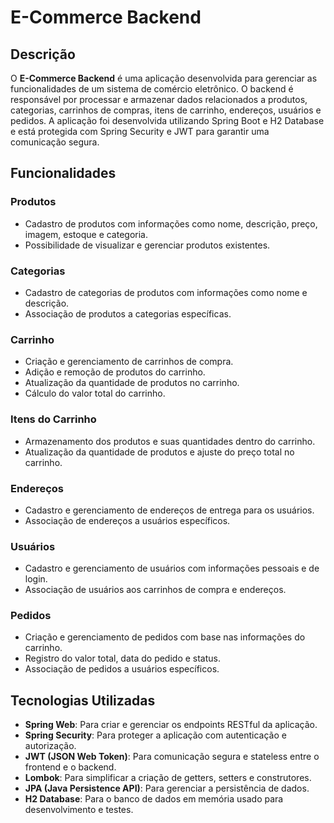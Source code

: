 # E-Commerce Backend

## Descrição

O **E-Commerce Backend** é uma aplicação desenvolvida para gerenciar as funcionalidades de um sistema de comércio eletrônico. O backend é responsável por processar e armazenar dados relacionados a produtos, categorias, carrinhos de compras, itens de carrinho, endereços, usuários e pedidos. 
A aplicação foi desenvolvida utilizando Spring Boot e H2 Database e está protegida com Spring Security e JWT para garantir uma comunicação segura.

## Funcionalidades

### Produtos
- Cadastro de produtos com informações como nome, descrição, preço, imagem, estoque e categoria.
- Possibilidade de visualizar e gerenciar produtos existentes.

### Categorias
- Cadastro de categorias de produtos com informações como nome e descrição.
- Associação de produtos a categorias específicas.

### Carrinho
- Criação e gerenciamento de carrinhos de compra.
- Adição e remoção de produtos do carrinho.
- Atualização da quantidade de produtos no carrinho.
- Cálculo do valor total do carrinho.

### Itens do Carrinho
- Armazenamento dos produtos e suas quantidades dentro do carrinho.
- Atualização da quantidade de produtos e ajuste do preço total no carrinho.

### Endereços
- Cadastro e gerenciamento de endereços de entrega para os usuários.
- Associação de endereços a usuários específicos.

### Usuários
- Cadastro e gerenciamento de usuários com informações pessoais e de login.
- Associação de usuários aos carrinhos de compra e endereços.

### Pedidos
- Criação e gerenciamento de pedidos com base nas informações do carrinho.
- Registro do valor total, data do pedido e status.
- Associação de pedidos a usuários específicos.

## Tecnologias Utilizadas
- **Spring Web**: Para criar e gerenciar os endpoints RESTful da aplicação.
- **Spring Security**: Para proteger a aplicação com autenticação e autorização.
- **JWT (JSON Web Token)**: Para comunicação segura e stateless entre o frontend e o backend.
- **Lombok**: Para simplificar a criação de getters, setters e construtores.
- **JPA (Java Persistence API)**: Para gerenciar a persistência de dados.
- **H2 Database**: Para o banco de dados em memória usado para desenvolvimento e testes.

